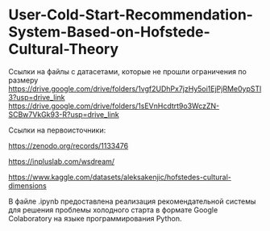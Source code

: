 # User-Cold-Start-Recommendation-System-Based-on-Hofstede-Cultural-Theory
Ссылки на файлы с датасетами, которые не прошли ограничения по размеру
https://drive.google.com/drive/folders/1vgf2UDhPx7jzHy5oi1EjPjRMe0ypSTl3?usp=drive_link
https://drive.google.com/drive/folders/1sEVnHcdtrt9o3WczZN-SCBw7VkGk93-R?usp=drive_link

Ссылки на первоисточники:

https://zenodo.org/records/1133476

https://inpluslab.com/wsdream/

https://www.kaggle.com/datasets/aleksakenjic/hofstedes-cultural-dimensions

В файле .ipynb предоставлена реализация рекомендательной системы для решения проблемы холодного старта в формате Google Colaboratory на языке программирования Python.
